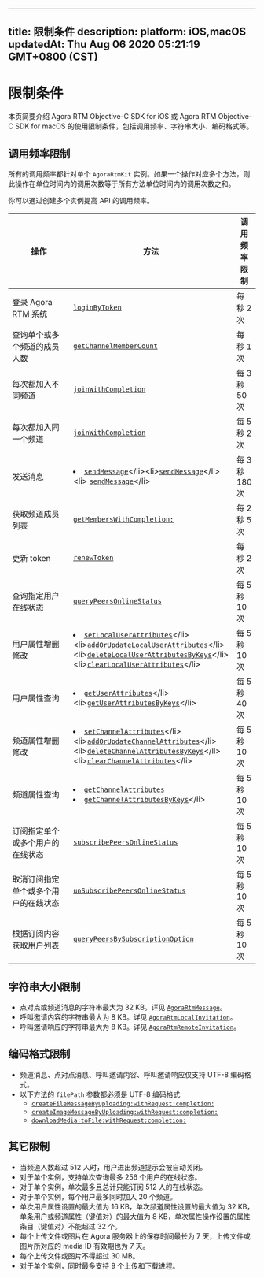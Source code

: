 
---
title: 限制条件
description: 
platform: iOS,macOS
updatedAt: Thu Aug 06 2020 05:21:19 GMT+0800 (CST)
---
# 限制条件

本页简要介绍 Agora RTM Objective-C SDK for iOS 或 Agora RTM Objective-C SDK for macOS 的使用限制条件，包括调用频率、字符串大小、编码格式等。


## 调用频率限制

所有的调用频率都针对单个 <code>AgoraRtmKit</code> 实例。如果一个操作对应多个方法，则此操作在单位时间内的调用次数等于所有方法单位时间内的调用次数之和。

<div class="alert note">你可以通过创建多个实例提高 API 的调用频率。</div>

<style> table th:first-of-type {     width: 300px; } th:third-of-type {     width: 100px; }</style>

| 操作                                                  | 方法                                                      | 调用频率限制                |
| ----------------------------------------------------------- | ------------------------------------------------------------ | ------------------------------ |
| 登录 Agora RTM 系统                              | [`loginByToken`](https://docs.agora.io/cn/Real-time-Messaging/API%20Reference/RTM_oc/Classes/AgoraRtmKit.html#//api/name/createChannelWithId:delegate:) | 每秒 2 次         |
| 查询单个或多个频道的成员人数 | [`getChannelMemberCount`](https://docs.agora.io/cn/Real-time-Messaging/API%20Reference/RTM_oc/Classes/AgoraRtmKit.html#//api/name/getChannelMemberCount:completion:) | 每秒 1 次 |
| 每次都加入不同频道 | [`joinWithCompletion`](https://docs.agora.io/cn/Real-time-Messaging/API%20Reference/RTM_oc/Classes/AgoraRtmChannel.html#//api/name/joinWithCompletion:) | 每 3 秒 50 次 |
| 每次都加入同一个频道 | [`joinWithCompletion`](https://docs.agora.io/cn/Real-time-Messaging/API%20Reference/RTM_oc/Classes/AgoraRtmChannel.html#//api/name/joinWithCompletion:) | 每 5 秒 2 次 |
| 发送消息  | <li>[`sendMessage`](https://docs.agora.io/cn/Real-time-Messaging/API%20Reference/RTM_oc/Classes/AgoraRtmKit.html#//api/name/sendMessage:toPeer:completion:)</li><li>[`sendMessage`](https://docs.agora.io/cn/Real-time-Messaging/API%20Reference/RTM_oc/Classes/AgoraRtmKit.html#//api/name/sendMessage:toPeer:sendMessageOptions:completion:)</li> <li> [`sendMessage`](https://docs.agora.io/cn/Real-time-Messaging/API%20Reference/RTM_oc/Classes/AgoraRtmChannel.html#//api/name/sendMessage:completion:)</li>  | 每 3 秒 180 次        |
| 获取频道成员列表                    | [`getMembersWithCompletion:`](https://docs.agora.io/cn/Real-time-Messaging/API%20Reference/RTM_oc/Classes/AgoraRtmChannel.html#//api/name/getMembersWithCompletion:) | 每 2 秒 5 次 |
| 更新 token | [`renewToken`](https://docs.agora.io/cn/Real-time-Messaging/API%20Reference/RTM_oc/Classes/AgoraRtmKit.html#//api/name/renewToken:completion:) | 每秒 2 次 |
| 查询指定用户在线状态 | [`queryPeersOnlineStatus`](https://docs.agora.io/cn/Real-time-Messaging/API%20Reference/RTM_oc/Classes/AgoraRtmKit.html#//api/name/queryPeersOnlineStatus:completion:) | 每 5 秒 10 次 |
| 用户属性增删修改| <li>[`setLocalUserAttributes`](https://docs.agora.io/cn/Real-time-Messaging/API%20Reference/RTM_oc/Classes/AgoraRtmKit.html#//api/name/setLocalUserAttributes:completion:)</li><li>[`addOrUpdateLocalUserAttributes`](https://docs.agora.io/cn/Real-time-Messaging/API%20Reference/RTM_oc/Classes/AgoraRtmKit.html#//api/name/addOrUpdateLocalUserAttributes:completion:)</li><li>[`deleteLocalUserAttributesByKeys`](https://docs.agora.io/cn/Real-time-Messaging/API%20Reference/RTM_oc/Classes/AgoraRtmKit.html#//api/name/deleteLocalUserAttributesByKeys:completion:)</li><li>[`clearLocalUserAttributes`](https://docs.agora.io/cn/Real-time-Messaging/API%20Reference/RTM_oc/Classes/AgoraRtmKit.html#//api/name/clearLocalUserAttributesWithCompletion:)</li> | 每 5 秒 10 次          |
| 用户属性查询| <li>[`getUserAttributes`](https://docs.agora.io/cn/Real-time-Messaging/API%20Reference/RTM_oc/Classes/AgoraRtmKit.html#//api/name/getUserAllAttributes:completion:)</li><li>[`getUserAttributesByKeys`](https://docs.agora.io/cn/Real-time-Messaging/API%20Reference/RTM_oc/Classes/AgoraRtmKit.html#//api/name/getUserAttributes:ByKeys:completion:)</li> | 每 5 秒 40 次          |
| 频道属性增删修改| <li>[`setChannelAttributes`](https://docs.agora.io/cn/Real-time-Messaging/API%20Reference/RTM_oc/Classes/AgoraRtmKit.html#//api/name/setChannel:Attributes:Options:completion:)</li><li>[`addOrUpdateChannelAttributes`](https://docs.agora.io/cn/Real-time-Messaging/API%20Reference/RTM_oc/Classes/AgoraRtmKit.html#//api/name/addOrUpdateChannel:Attributes:Options:completion:)</li><li>[`deleteChannelAttributesByKeys`](https://docs.agora.io/cn/Real-time-Messaging/API%20Reference/RTM_oc/Classes/AgoraRtmKit.html#//api/name/deleteChannel:AttributesByKeys:Options:completion:)</li><li>[`clearChannelAttributes`](https://docs.agora.io/cn/Real-time-Messaging/API%20Reference/RTM_oc/Classes/AgoraRtmKit.html#//api/name/clearChannel:Options:AttributesWithCompletion:)</li> | 每 5 秒 10 次          |
| 频道属性查询| <li>[`getChannelAttributes`](https://docs.agora.io/cn/Real-time-Messaging/API%20Reference/RTM_oc/Classes/AgoraRtmKit.html#//api/name/getChannelAllAttributes:completion:) </li><li>[`getChannelAttributesByKeys`](https://docs.agora.io/cn/Real-time-Messaging/API%20Reference/RTM_oc/Classes/AgoraRtmKit.html#//api/name/getChannelAttributes:ByKeys:completion:)</li> | 每 5 秒 10 次          |
| 订阅指定单个或多个用户的在线状态   | [`subscribePeersOnlineStatus`](https://docs.agora.io/cn/Real-time-Messaging/API%20Reference/RTM_oc/Classes/AgoraRtmKit.html#//api/name/subscribePeersOnlineStatus:completion:) | 每 5 秒 10 次 |
| 取消订阅指定单个或多个用户的在线状态    | [`unSubscribePeersOnlineStatus`](https://docs.agora.io/cn/Real-time-Messaging/API%20Reference/RTM_oc/Classes/AgoraRtmKit.html#//api/name/unsubscribePeersOnlineStatus:completion:) | 每 5 秒 10 次 |
| 根据订阅内容获取用户列表   | [`queryPeersBySubscriptionOption`](https://docs.agora.io/cn/Real-time-Messaging/API%20Reference/RTM_oc/Classes/AgoraRtmKit.html#//api/name/queryPeersBySubscriptionOption:completion:) | 每 5 秒 10 次 |

	
	
## 字符串大小限制

- 点对点或频道消息的字符串最大为 32 KB。详见 [`AgoraRtmMessage`](https://docs.agora.io/cn/Real-time-Messaging/API%20Reference/RTM_oc/Classes/AgoraRtmMessage.html)。
- 呼叫邀请内容的字符串最大为 8 KB。详见 [`AgoraRtmLocalInvitation`](https://docs.agora.io/cn/Real-time-Messaging/API%20Reference/RTM_oc/Classes/AgoraRtmLocalInvitation.html)。
- 呼叫邀请响应的字符串最大为 8 KB。详见 [`AgoraRtmRemoteInvitation`](https://docs.agora.io/cn/Real-time-Messaging/API%20Reference/RTM_oc/Classes/AgoraRtmRemoteInvitation.html)。

## 编码格式限制

- 频道消息、点对点消息、呼叫邀请内容、呼叫邀请响应仅支持 UTF-8 编码格式。
- 以下方法的 `filePath` 参数都必须是 UTF-8 编码格式:
  - [`createFileMessageByUploading:withRequest:completion:`](https://docs.agora.io/cn/Real-time-Messaging/API%20Reference/RTM_oc/Classes/AgoraRtmKit.html#//api/name/createFileMessageByUploading:withRequest:completion:)
  - [`createImageMessageByUploading:withRequest:completion:`](https://docs.agora.io/cn/Real-time-Messaging/API%20Reference/RTM_oc/Classes/AgoraRtmKit.html#//api/name/createImageMessageByUploading:withRequest:completion:)
  - [`downloadMedia:toFile:withRequest:completion:`](https://docs.agora.io/cn/Real-time-Messaging/API%20Reference/RTM_oc/Classes/AgoraRtmKit.html#//api/name/downloadMedia:toFile:withRequest:completion:) 

## 其它限制

- 当频道人数超过 512 人时，用户进出频道提示会被自动关闭。
- 对于单个实例，支持单次查询最多 256 个用户的在线状态。
- 对于单个实例，单次最多且总计只能订阅 512 人的在线状态。
- 对于单个实例，每个用户最多同时加入 20 个频道。
- 单次用户属性设置的最大值为 16 KB，单次频道属性设置的最大值为 32 KB，单条用户或频道属性（键值对）的最大值为 8 KB，单次属性操作设置的属性条目（键值对）不能超过 32 个。
- 每个上传文件或图片在 Agora 服务器上的保存时间最长为 7 天，上传文件或图片所对应的 media ID 有效期也为 7 天。
- 每个上传文件或图片不得超过 30 MB。
- 对于单个实例，同时最多支持 9 个上传和下载进程。

